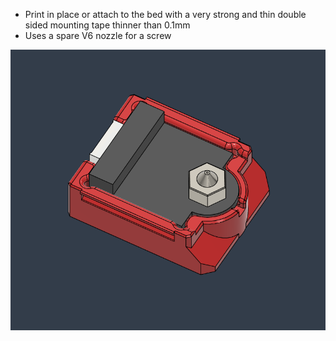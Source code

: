 - Print in place or attach to the bed with a very strong and thin double sided mounting tape thinner than 0.1mm 
- Uses a spare V6 nozzle for a screw

![](1.png)

